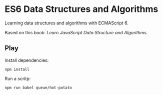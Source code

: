 # ES6 Data Structures and Algorithms

Learning data structures and algorithms with ECMAScript 6.

Based on this book: *Learn JavaScript Data Structure and Algorithms*.


## Play

Install dependencies:

```
npm install
```

Run a scritp:
```
npm run babel queue/hot-potato
```